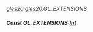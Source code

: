 _[gles20](../../modules/gles20/gles20-module.md):[gles20](../../modules/gles20/gles20-module.md).GL\_EXTENSIONS_
##### Const GL\_EXTENSIONS:[Int](../../modules/wonkey/wonkey-types-int.md)
